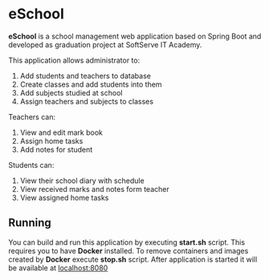 # eSchool

**eSchool** is a school management web application based on Spring Boot and developed as graduation project at SoftServe IT Academy.

This application allows administrator to:
1. Add students and teachers to database
2. Create classes and add students into them
3. Add subjects studied at school
3. Assign teachers and subjects to classes 

Teachers can:
1. View and edit mark book
2. Assign home tasks
3. Add notes for student


Students can: 
1. View their school diary with schedule
2. View received marks and notes form teacher
3. View assigned home tasks

## Running
You can build and run this application by executing **start.sh** script. 
This requires you to have **Docker** installed. 
To remove containers and images created by **Docker** execute **stop.sh** script.
After application is started it will be available at [localhost:8080](http://localhost:8080/)
